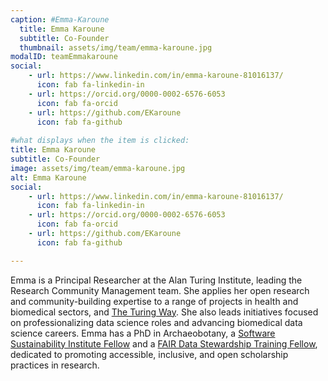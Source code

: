 ```yaml
---
caption: #Emma-Karoune
  title: Emma Karoune
  subtitle: Co-Founder
  thumbnail: assets/img/team/emma-karoune.jpg
modalID: teamEmmakaroune
social:
    - url: https://www.linkedin.com/in/emma-karoune-81016137/
      icon: fab fa-linkedin-in
    - url: https://orcid.org/0000-0002-6576-6053
      icon: fab fa-orcid
    - url: https://github.com/EKaroune
      icon: fab fa-github
  
#what displays when the item is clicked:
title: Emma Karoune
subtitle: Co-Founder
image: assets/img/team/emma-karoune.jpg
alt: Emma Karoune
social:
    - url: https://www.linkedin.com/in/emma-karoune-81016137/
      icon: fab fa-linkedin-in
    - url: https://orcid.org/0000-0002-6576-6053
      icon: fab fa-orcid
    - url: https://github.com/EKaroune
      icon: fab fa-github

---
```

Emma is a Principal Researcher at the Alan Turing Institute, leading the Research Community Management team. She applies her open research and community-building expertise to a range of projects in health and biomedical sectors, and [The Turing Way](https://book.the-turing-way.org). She also leads initiatives focused on professionalizing data science roles and advancing biomedical data science careers. Emma has a PhD in Archaeobotany, a [Software Sustainability Institute Fellow](https://www.software.ac.uk/programmes/fellowship-programme) and a [FAIR Data Stewardship Training Fellow](https://www.oecd.org/en/publications/access-to-public-research-data-toolkit_a12e8998-en/elixir-uk-fair-data-stewardship-training-fellowship_7012c51b-en.html), dedicated to promoting accessible, inclusive, and open scholarship practices in research.





